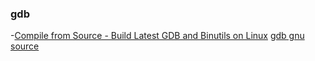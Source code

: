 ### gdb
-[Compile from Source - Build Latest GDB and Binutils on Linux](https://www.youtube.com/watch?v=QFFU1Y8tRV4)
[gdb gnu source](https://sourceware.org/pub/gdb/releases/?C=M;O=D)
